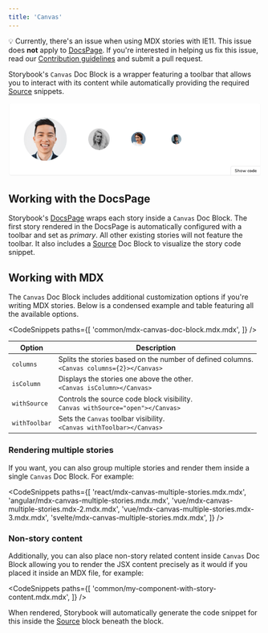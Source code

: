 ```yaml
---
title: 'Canvas'
---
```


<div class="aside">

💡 Currently, there's an issue when using MDX stories with IE11. This issue does <strong>not</strong> apply to [DocsPage](./docs-page.md). If you're interested in helping us fix this issue, read our
[Contribution guidelines](../contribute/how-to-contribute.md) and submit a pull request.

</div>

Storybook's `Canvas` Doc Block is a wrapper featuring a toolbar that allows you to interact with its content while automatically providing the required [Source](./doc-block-source.md) snippets.

![Docs block with a story preview](./docblock-preview.png)

## Working with the DocsPage

Storybook's [DocsPage](./docs-page.md) wraps each story inside a `Canvas` Doc Block. The first story rendered in the DocsPage is automatically configured with a toolbar and set as _primary_. All other existing stories will not feature the toolbar. It also includes a [Source](./doc-block-source.md) Doc Block to visualize the story code snippet.

## Working with MDX

The `Canvas` Doc Block includes additional customization options if you're writing MDX stories. Below is a condensed example and table featuring all the available options.

<!-- prettier-ignore-start -->

<CodeSnippets
  paths={[
    'common/mdx-canvas-doc-block.mdx.mdx',
  ]}
/>

<!-- prettier-ignore-end -->

| Option        | Description                                                                                      |
| ------------- | ------------------------------------------------------------------------------------------------ |
| `columns`     | Splits the stories based on the number of defined columns. <br/> `<Canvas columns={2}></Canvas>` |
| `isColumn`    | Displays the stories one above the other. <br/> `<Canvas isColumn></Canvas>`                     |
| `withSource`  | Controls the source code block visibility. <br/> `Canvas withSource="open"></Canvas>`            |
| `withToolbar` | Sets the `Canvas` toolbar visibility. <br/> `<Canvas withToolbar></Canvas>`                      |

### Rendering multiple stories

If you want, you can also group multiple stories and render them inside a single `Canvas` Doc Block. For example:

<!-- prettier-ignore-start -->

<CodeSnippets
  paths={[
    'react/mdx-canvas-multiple-stories.mdx.mdx',
    'angular/mdx-canvas-multiple-stories.mdx.mdx',
    'vue/mdx-canvas-multiple-stories.mdx-2.mdx.mdx',
    'vue/mdx-canvas-multiple-stories.mdx-3.mdx.mdx',
    'svelte/mdx-canvas-multiple-stories.mdx.mdx',
  ]}
/>

<!-- prettier-ignore-end -->

### Non-story content

Additionally, you can also place non-story related content inside `Canvas` Doc Block allowing you to render the JSX content precisely as it would if you placed it inside an MDX file, for example:

<!-- prettier-ignore-start -->

<CodeSnippets
  paths={[
    'common/my-component-with-story-content.mdx.mdx',
  ]}
/>

<!-- prettier-ignore-end -->

When rendered, Storybook will automatically generate the code snippet for this inside the [Source](./doc-block-source.md) block beneath the block.